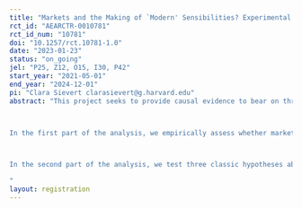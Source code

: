```yaml
---
title: "Markets and the Making of `Modern' Sensibilities? Experimental Evidence from Sub-Saharan Africa "
rct_id: "AEARCTR-0010781"
rct_id_num: "10781"
doi: "10.1257/rct.10781-1.0"
date: "2023-01-23"
status: "on_going"
jel: "P25, Z12, O15, I30, P42"
start_year: "2021-05-01"
end_year: "2024-12-01"
pi: "Clara Sievert clarasievert@g.harvard.edu"
abstract: "This project seeks to provide causal evidence to bear on three classic social science theories concerning how markets shape values. We study the randomized rollout of a program promoting market access in rural villages in the Democratic Republic of the Congo (DRC). Implemented by a local NGO called Congo Helping Hands (CHH), this `City Access Program' (CAP) provides regular weekly transportation by motorbike taxi to the largest market in the city of Kananga to individuals living in rural villages surrounding the city. We leverage the random assignment of this program as a source of exogenous variation in access to markets.

In the first part of the analysis, we empirically assess whether markets are value laden. The assumption that markets are value neutral is crucial to welfare analysis in economics. If markets have independent impacts on individuals' values and preferences, then standard approaches in economics would need to be rethought. 

In the second part of the analysis, we test three classic hypotheses about markets in social sciences: (1) markets make humans more trusting, more trustworthy and more likely to view social interaction as a positive-sum game (the doux-commerce thesis); (2) markets make humans into homo economicus, self-interested utility maximizers who become more detached from their communities; (3) markets make humans feel poorer by raising the standards of material wealth that is perceived to be necessary for happiness (the Rousseau hypothesis).
"
layout: registration
---
```



